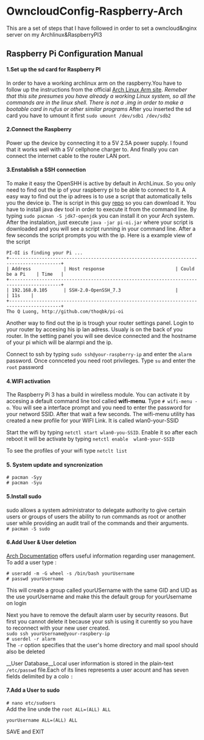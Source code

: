 # OwncloudConfig-Raspberry-Arch
This are a set of steps that I have followed in order to set a owncloud&amp;nginx server on my Archlinux&amp;RaspberryPI3


##                                Raspberry Pi                       Configuration Manual    



#### 1.Set up the sd card for Raspberry PI
In order to have a working archlinux arm on the raspberry.You have to follow up the instructions from the official [Arch Linux Arm site](https://archlinuxarm.org/platforms/armv8/broadcom/raspberry-pi-3). *Remeber that this site presumes you have already a working Linux system, so all the commands are in the linux shell.
There is not a .img in order to make a bootable card in rufus or other similar programs* After you inserted the sd card you have to umount it first `sudo umount /dev/sdb1 /dev/sdb2`  


#### 2.Connect the Raspberry 
Power up the device by connecting it to a 5V 2.5A power supply. I found that it works well with a 5V cellphone charger to. And finally you can connect the internet cable to the router LAN port. 


#### 3.Enstablish a SSH connection 
To make it easy the OpenSHH is active by default in ArchLinux. So you only need to find out the ip of your raspberry pi to be able to connect to it. 
A easy way to find out the ip adrees is to use a script that automatically tells you the device ip. The is script in this guy 
[repo](http://github.com/thoqbk/pi-oi) so you can download it. You have to install java dev tool in order to execute it from the command line. By typing ` sudo pacman -S jdk7-openjdk ` you can install it on your Arch system. After the instalation, just execute `java -jar pi-oi.jar` where your script is downloaded and you will see a script running in your command line. After a few seconds the script prompts you with the ip. 
Here is a example view of the script 

```
PI-OI is finding your Pi ...
+-----------------------------------------------------------------------------------------+
| Address            | Host response                          | Could be a Pi    | Time   |
+-----------------------------------------------------------------------------------------+
| 192.168.0.105      | SSH-2.0-OpenSSH_7.3                    |                  | 11s    |
+-----------------------------------------------------------------------------------------+
Tho Q Luong, http://github.com/thoqbk/pi-oi
```

Another  way to find out the ip is trough your router settings panel. Login to your router by accesing his ip lan adress. Usualy is on the back of you router. In the setting panel you will see device connected and the hostname of your pi which will be alarmpi and the ip.

Connect to ssh by typing `sudo ssh@your-raspberry-ip` and enter the `alarm` password.
Once connceted you need root privileges. Type `su` and enter the `root` password 


#### 4.WIFI activation 
The Raspberry Pi 3 has a build in  wirelless module. You can activate it by accesing a default command line tool called __wifi-menu__. Type 
`# wifi-menu -o`. You will see a interface prompt and you need to enter the password for your netword SSID. After that wait a few seconds. 
The wifi-menu utility has created a new profile for your WIFI Link. It is called wlan0-your-SSID 

Start the wifi by typing `netctl start wlan0-you-SSID`. Enable it so after each reboot it will be activate by typing `netctl enable 
wlan0-your-SSID` 

To see the profiles of your wifi type `netclt list`

#### 5. System update and syncronization
 
   `# pacman -Syy` <br />
   `# pacman -Syu` <br />

#### 5.Install sudo 
sudo allows a system administrator to delegate authority to give certain users or groups of users the ability to run commands as 
root or another user while providing an audit trail of the commands and their arguments.
<br />
`# pacman -S sudo` <br /> 


#### 6.Add User & User deletion
 [Arch Documentation](https://wiki.archlinux.org/index.php/users_and_groups) offers useful information regarding user management.
To add a user type : <br />
  
   `# useradd -m -G wheel -s /bin/bash yourUsername` <br />
   `# passwd yourUsername` <br />

This will create a group called yourUSername with the same GID and UID as the use yourUsername and make this the default group for 
yourUsername on login <br />

Next you have to remove the default alarm user by security reasons. But first you cannot delete it because your ssh is using it curently so 
you have to reconnect with your new user created. <br />
`sudo ssh yourUsername@your-raspbery-ip`<br />
`# userdel -r alarm` <br />
The `-r` option specifies that the user's home directory and mail spool should also be deleted <br />

__User Database__Local user information is stored in the plain-text `/etc/passwd` file.Each of its lines represents a user acount and has 
seven fields delimited by a colo `:`

#### 7.Add a User to sudo

`# nano etc/sudoers` <br />
Add the line unde the `root ALL=(ALL) ALL`  <br />

`yourUsername ALL=(ALL) ALL` <br />

SAVE and EXIT 
